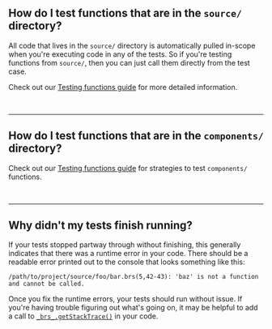 
## How do I test functions that are in the `source/` directory?

All code that lives in the `source/` directory is automatically pulled in-scope when you're executing code in any of the tests. So if you're testing functions from `source/`, then you can just call them directly from the test case.

Check out our [Testing functions guide](guides/testing-functions.md) for more detailed information.

<br />

--------------

## How do I test functions that are in the `components/` directory?

Check out our [Testing functions guide](guides/testing-functions.md) for strategies to test `components/` functions.

<br />

--------------

## Why didn't my tests finish running?

If your tests stopped partway through without finishing, this generally indicates that there was a runtime error in your code. There should be a readable error printed out to the console that looks something like this:

```
/path/to/project/source/foo/bar.brs(5,42-43): 'baz' is not a function and cannot be called.
```

Once you fix the runtime errors, your tests should run without issue. If you're having trouble figuring out what's going on, it may be helpful to add a call to [`_brs_.getStackTrace()`](api/reference/test-utilities?id=_brs_getstacktracenumframes-10-excludepatterns-) in your code.

